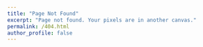 ```yaml
---
title: "Page Not Found"
excerpt: "Page not found. Your pixels are in another canvas."
permalink: /404.html
author_profile: false
---
```


<script>
  var GOOG_FIXURL_LANG = 'en';
  var GOOG_FIXURL_SITE = 'https://devinlife.com'
</script>
<script src="https://linkhelp.clients.google.com/tbproxy/lh/wm/fixurl.js">
</script>
